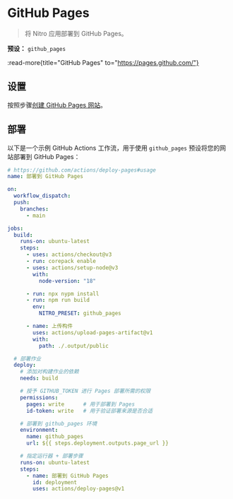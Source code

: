 # GitHub Pages

> 将 Nitro 应用部署到 GitHub Pages。

**预设：** `github_pages`

:read-more{title="GitHub Pages" to="https://pages.github.com/"}

## 设置

按照步骤[创建 GitHub Pages 网站](https://docs.github.com/en/pages/getting-started-with-github-pages/creating-a-github-pages-site)。

## 部署

以下是一个示例 GitHub Actions 工作流，用于使用 `github_pages` 预设将您的网站部署到 GitHub Pages：

```yaml [.github/workflows/deploy.yml]
# https://github.com/actions/deploy-pages#usage
name: 部署到 GitHub Pages

on:
  workflow_dispatch:
  push:
    branches:
      - main

jobs:
  build:
    runs-on: ubuntu-latest
    steps:
      - uses: actions/checkout@v3
      - run: corepack enable
      - uses: actions/setup-node@v3
        with:
          node-version: "18"

      - run: npx nypm install
      - run: npm run build
        env:
          NITRO_PRESET: github_pages

      - name: 上传构件
        uses: actions/upload-pages-artifact@v1
        with:
          path: ./.output/public

  # 部署作业
  deploy:
    # 添加对构建作业的依赖
    needs: build

    # 授予 GITHUB_TOKEN 进行 Pages 部署所需的权限
    permissions:
      pages: write      # 用于部署到 Pages
      id-token: write   # 用于验证部署来源是否合适

    # 部署到 github_pages 环境
    environment:
      name: github_pages
      url: ${{ steps.deployment.outputs.page_url }}

    # 指定运行器 + 部署步骤
    runs-on: ubuntu-latest
    steps:
      - name: 部署到 GitHub Pages
        id: deployment
        uses: actions/deploy-pages@v1
```
